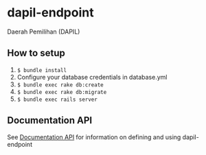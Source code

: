 dapil-endpoint
======================

Daerah Pemilihan (DAPIL)

## How to setup

1. `$ bundle install`
2. Configure your database credentials in database.yml
3. `$ bundle exec rake db:create`
4. `$ bundle exec rake db:migrate`
5. `$ bundle exec rails server`

## Documentation API
See [Documentation API](http://docs.dapil.apiary.io/) for information on defining and using dapil-endpoint